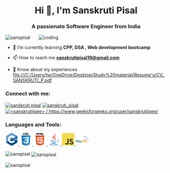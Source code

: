 <h1 align="center">Hi 👋, I'm Sanskruti Pisal</h1>
<h3 align="center">A passionate Software Engineer from India</h3>
<img align="right" alt="coding" width="400" src="https://www.google.com/url?sa=i&url=https%3A%2F%2Fgithub.com%2Fpoojagusain101&psig=AOvVaw1SwR_eba8KuZyrqxd7ZxgK&ust=1721224172290000&source=images&cd=vfe&opi=89978449&ved=0CBAQjRxqFwoTCIDz6ubZq4cDFQAAAAAdAAAAABAE">

<p align="left"> <img src="https://komarev.com/ghpvc/?username=sanspisal&label=Profile%20views&color=0e75b6&style=flat" alt="sanspisal" /> </p>

- 🌱 I’m currently learning **CPP, DSA , Web development bootcamp**

- 📫 How to reach me **sanskrutipisal19@gmail.com**

- 📄 Know about my experiences [file:///C:/Users/hp/OneDrive/Desktop/Study%20material/Resume's/CV_SANSKRUTI_P.pdf](file:///C:/Users/hp/OneDrive/Desktop/Study%20material/Resume's/CV_SANSKRUTI_P.pdf)

<h3 align="left">Connect with me:</h3>
<p align="left">
<a href="https://linkedin.com/in/sanskruti pisal" target="blank"><img align="center" src="https://raw.githubusercontent.com/rahuldkjain/github-profile-readme-generator/master/src/images/icons/Social/linked-in-alt.svg" alt="sanskruti pisal" height="30" width="40" /></a>
<a href="https://www.leetcode.com/sanskruti_pisal" target="blank"><img align="center" src="https://raw.githubusercontent.com/rahuldkjain/github-profile-readme-generator/master/src/images/icons/Social/leet-code.svg" alt="sanskruti_pisal" height="30" width="40" /></a>
<a href="https://auth.geeksforgeeks.org/user/<sanskrutijqee> / https://www.geeksforgeeks.org/user/sanskrutijqee/" target="blank"><img align="center" src="https://raw.githubusercontent.com/rahuldkjain/github-profile-readme-generator/master/src/images/icons/Social/geeks-for-geeks.svg" alt="<sanskrutijqee> / https://www.geeksforgeeks.org/user/sanskrutijqee/" height="30" width="40" /></a>
</p>

<h3 align="left">Languages and Tools:</h3>
<p align="left"> <a href="https://www.w3schools.com/cpp/" target="_blank" rel="noreferrer"> <img src="https://raw.githubusercontent.com/devicons/devicon/master/icons/cplusplus/cplusplus-original.svg" alt="cplusplus" width="40" height="40"/> </a> <a href="https://www.w3schools.com/css/" target="_blank" rel="noreferrer"> <img src="https://raw.githubusercontent.com/devicons/devicon/master/icons/css3/css3-original-wordmark.svg" alt="css3" width="40" height="40"/> </a> <a href="https://www.w3.org/html/" target="_blank" rel="noreferrer"> <img src="https://raw.githubusercontent.com/devicons/devicon/master/icons/html5/html5-original-wordmark.svg" alt="html5" width="40" height="40"/> </a> <a href="https://www.java.com" target="_blank" rel="noreferrer"> <img src="https://raw.githubusercontent.com/devicons/devicon/master/icons/java/java-original.svg" alt="java" width="40" height="40"/> </a> <a href="https://developer.mozilla.org/en-US/docs/Web/JavaScript" target="_blank" rel="noreferrer"> <img src="https://raw.githubusercontent.com/devicons/devicon/master/icons/javascript/javascript-original.svg" alt="javascript" width="40" height="40"/> </a> <a href="https://www.mysql.com/" target="_blank" rel="noreferrer"> <img src="https://raw.githubusercontent.com/devicons/devicon/master/icons/mysql/mysql-original-wordmark.svg" alt="mysql" width="40" height="40"/> </a> </p>

<p><img align="left" src="https://github-readme-stats.vercel.app/api/top-langs?username=sanspisal&show_icons=true&locale=en&layout=compact" alt="sanspisal" /></p>

<p>&nbsp;<img align="center" src="https://github-readme-stats.vercel.app/api?username=sanspisal&show_icons=true&locale=en" alt="sanspisal" /></p>

<p><img align="center" src="https://github-readme-streak-stats.herokuapp.com/?user=sanspisal&" alt="sanspisal" /></p>
